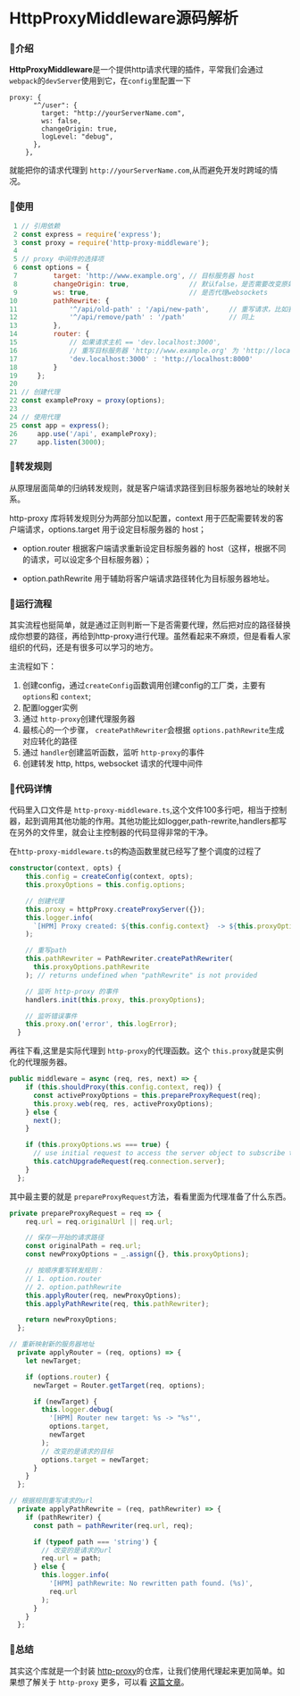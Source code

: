 # HttpProxyMiddleware源码解析

### 🍶介绍

**HttpProxyMiddleware**是一个提供http请求代理的插件，平常我们会通过`webpack`的`devServer`使用到它，在`config`里配置一下

```
proxy: {
      "^/user": {
        target: "http://yourServerName.com",
        ws: false,
        changeOrigin: true,
        logLevel: "debug",
      },
    },
```

就能把你的请求代理到 `http://yourServerName.com`,从而避免开发时跨域的情况。

### 🍐使用

```javascript
 1 // 引用依赖
 2 const express = require('express');
 3 const proxy = require('http-proxy-middleware');
 4 
 5 // proxy 中间件的选择项
 6 const options = {
 7         target: 'http://www.example.org', // 目标服务器 host
 8         changeOrigin: true,               // 默认false，是否需要改变原始主机头为目标URL
 9         ws: true,                         // 是否代理websockets
10         pathRewrite: {
11             '^/api/old-path' : '/api/new-path',     // 重写请求，比如我们源访问的是api/old-  path，那么请求会被解析为/api/new-path
12             '^/api/remove/path' : '/path'           // 同上
13         },
14         router: {
15             // 如果请求主机 == 'dev.localhost:3000',
16             // 重写目标服务器 'http://www.example.org' 为 'http://localhost:8000'
17             'dev.localhost:3000' : 'http://localhost:8000'
18         }
19     };
20 
21 // 创建代理
22 const exampleProxy = proxy(options);
23 
24 // 使用代理
25 const app = express();
26     app.use('/api', exampleProxy);
27     app.listen(3000);
```



### 🍤转发规则

从原理层面简单的归纳转发规则，就是客户端请求路径到目标服务器地址的映射关系。

http-proxy 库将转发规则分为两部分加以配置，context 用于匹配需要转发的客户端请求，options.target 用于设定目标服务器的 host；

- option.router 根据客户端请求重新设定目标服务器的 host（这样，根据不同的请求，可以设定多个目标服务器）；

- option.pathRewrite 用于辅助将客户端请求路径转化为目标服务器地址。

### 🥠运行流程

其实流程也挺简单，就是通过正则判断一下是否需要代理，然后把对应的路径替换成你想要的路径，再给到http-proxy进行代理。虽然看起来不麻烦，但是看看人家组织的代码，还是有很多可以学习的地方。

主流程如下：

1. 创建config，通过`createConfig`函数调用创建config的工厂类，主要有`options`和 `context`;
2. 配置logger实例
3. 通过 `http-proxy`创建代理服务器
4. 最核心的一个步骤， `createPathRewriter`会根据 `options.pathRewrite`生成对应转化的路径
5. 通过 `handler`创建监听函数，监听 `http-proxy`的事件
6. 创建转发 http, https, websocket 请求的代理中间件

### 🍪代码详情

代码里入口文件是 `http-proxy-middleware.ts`,这个文件100多行吧，相当于控制器，起到调用其他功能的作用。其他功能比如logger,path-rewrite,handlers都写在另外的文件里，就会让主控制器的代码显得非常的干净。

在`http-proxy-middleware.ts`的构造函数里就已经写了整个调度的过程了

```typescript
constructor(context, opts) {
    this.config = createConfig(context, opts);
    this.proxyOptions = this.config.options;

    // 创建代理
    this.proxy = httpProxy.createProxyServer({});
    this.logger.info(
      `[HPM] Proxy created: ${this.config.context}  -> ${this.proxyOptions.target}`
    );

    // 重写path
    this.pathRewriter = PathRewriter.createPathRewriter(
      this.proxyOptions.pathRewrite
    ); // returns undefined when "pathRewrite" is not provided

    // 监听 http-proxy 的事件
    handlers.init(this.proxy, this.proxyOptions);

    // 监听错误事件
    this.proxy.on('error', this.logError);
  }
```

再往下看,这里是实际代理到 `http-proxy`的代理函数。这个 `this.proxy`就是实例化的代理服务器。

```typescript
public middleware = async (req, res, next) => {
    if (this.shouldProxy(this.config.context, req)) {
      const activeProxyOptions = this.prepareProxyRequest(req);
      this.proxy.web(req, res, activeProxyOptions);
    } else {
      next();
    }

    if (this.proxyOptions.ws === true) {
      // use initial request to access the server object to subscribe to http upgrade event
      this.catchUpgradeRequest(req.connection.server);
    }
  };
```

其中最主要的就是 `prepareProxyRequest`方法，看看里面为代理准备了什么东西。

```typescript
private prepareProxyRequest = req => {
    req.url = req.originalUrl || req.url;

    // 保存一开始的请求路径
    const originalPath = req.url;
    const newProxyOptions = _.assign({}, this.proxyOptions);

    // 按顺序重写转发规则：
    // 1. option.router
    // 2. option.pathRewrite
    this.applyRouter(req, newProxyOptions);
    this.applyPathRewrite(req, this.pathRewriter);

    return newProxyOptions;
  };

// 重新映射新的服务器地址
  private applyRouter = (req, options) => {
    let newTarget;

    if (options.router) {
      newTarget = Router.getTarget(req, options);

      if (newTarget) {
        this.logger.debug(
          '[HPM] Router new target: %s -> "%s"',
          options.target,
          newTarget
        );
        // 改变的是请求的目标
        options.target = newTarget;
      }
    }
  };

// 根据规则重写请求的url
  private applyPathRewrite = (req, pathRewriter) => {
    if (pathRewriter) {
      const path = pathRewriter(req.url, req);

      if (typeof path === 'string') {
        // 改变的是请求的url 
        req.url = path;
      } else {
        this.logger.info(
          '[HPM] pathRewrite: No rewritten path found. (%s)',
          req.url
        );
      }
    }
  };
```

### 🌲总结

其实这个库就是一个封装 [http-proxy](https://github.com/http-party/node-http-proxy)的仓库，让我们使用代理起来更加简单。如果想了解关于 `http-proxy` 更多，可以看 [这篇文章](https://zhuanlan.zhihu.com/p/49119286)。
